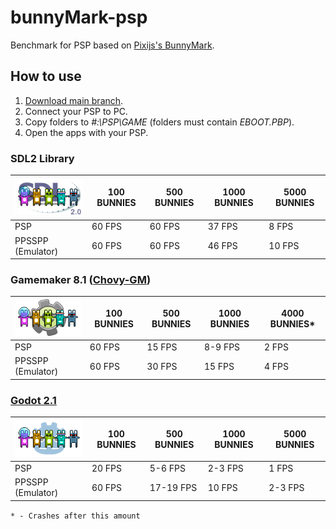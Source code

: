 # bunnyMark-psp
Benchmark for PSP based on [Pixijs's BunnyMark](https://www.goodboydigital.com/pixijs/bunnymark/).

## How to use
1. [Download main branch](https://github.com/antim0118/bunnyMark-psp/archive/refs/heads/main.zip).
2. Connect your PSP to PC.
3. Copy folders to *#:\PSP\GAME* (folders must contain *EBOOT.PBP*).
4. Open the apps with your PSP.


### SDL2 Library
| ![ICON0](https://raw.githubusercontent.com/antim0118/bunnyMark-psp/master/bunnyMarkSDL2/ICON0.png "ICON0") | 100 BUNNIES | 500 BUNNIES | 1000 BUNNIES | 5000 BUNNIES |
| ------------ | ------------ | ------------ | ------------ | ------------ |
| PSP | 60 FPS | 60 FPS | 37 FPS | 8 FPS |
| PPSSPP (Emulator) | 60 FPS | 60 FPS | 46 FPS | 10 FPS |


### Gamemaker 8.1 ([Chovy-GM](https://github.com/LiEnby/chovy-gm))
| ![ICON0](https://raw.githubusercontent.com/antim0118/bunnyMark-psp/master/bunnyMarkGamemaker81/ICON0.png "ICON0") | 100 BUNNIES | 500 BUNNIES | 1000 BUNNIES | 4000 BUNNIES* |
| ------------ | ------------ | ------------ | ------------ | ------------ |
| PSP | 60 FPS | 15 FPS | 8-9 FPS | 2 FPS |
| PPSSPP (Emulator) | 60 FPS | 30 FPS | 15 FPS | 4 FPS |


### [Godot 2.1](https://github.com/technicaljicama/godot-psp)
| ![ICON0](https://raw.githubusercontent.com/antim0118/bunnyMark-psp/master/bunnyMarkGodot21/ICON0.png "ICON0") | 100 BUNNIES | 500 BUNNIES | 1000 BUNNIES | 5000 BUNNIES |
| ------------ | ------------ | ------------ | ------------ | ------------ |
| PSP | 20 FPS | 5-6 FPS | 2-3 FPS | 1 FPS |
| PPSSPP (Emulator) | 60 FPS | 17-19 FPS | 10 FPS | 2-3 FPS |

`* - Crashes after this amount`